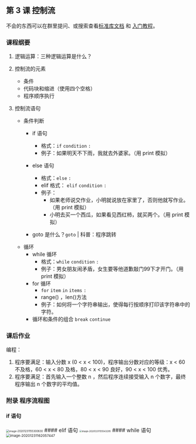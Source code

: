## 第 3 课 控制流

不会的东西可以在群里提问、或搜索查看[标准库文档](https://docs.python.org/zh-cn/3/library/index.html) 和 [入门教程](https://docs.python.org/zh-cn/3/tutorial/index.html)。


### 课程纲要

1. 逻辑运算：三种逻辑运算是什么？

2. 控制流的元素
   - 条件
   - 代码块和缩进（使用四个空格）
   - 程序顺序执行
3. 控制流语句
   - 条件判断
      - if 语句
         - 格式：`if` `condition` `:`
         - 例子：如果明天不下雨，我就去外婆家。（用 print 模拟）
      - else 语句 
         - 格式：`else` `:` 
         -  elif 格式： `elif` `condition` `:`
         - 例子：
           - 如果老师说交作业，小明就说放在家里了，否则他就写作业。（用 print 模拟）
           - 小明去买一个西瓜，如果看见西红柿，就买两个。（用 print 模拟）

      - goto 是什么？`goto`  | 科普：程序跳转
   - 循环
      - while 循环 
         - 格式：`while` `condition` `:` 
         - 例子：男女朋友闹矛盾，女生要等他道歉敲门99下才开门。（用 print 模拟）
      - for 循环 
         - `for` `item` `in` `items` `:`
         -  range() ，len()方法
         - 例子：如何将一个字符串输出，使得每行按顺序打印该字符串中的字符。
      - 循环和条件的组合 `break` `continue`

### 课后作业

编程：

1. 程序要满足：输入分数 x (0 < x < 100)，程序输出分数对应的等级：x < 60 不及格，60 < x < 80 及格，80 < x < 90 良好，90 < x < 100 优秀。
2. 程序要满足：首先输入一个整数 n ，然后程序连续接受输入 n 个数字，最终程序输出 n 个数字的平均值。

### 附录 程序流程图

#### if 语句
<img src="https://gitee.com/xrandx/blog-figurebed/raw/master/img/image-20201231155300630.png" alt="image-20201231155300630" style="zoom: 50%;" />
#### elif 语句 
<img src="https://gitee.com/xrandx/blog-figurebed/raw/master/img/image-20201231155543295.png" alt="image-20201231155543295" style="zoom: 43%;" />
#### while 语句
<img src="https://gitee.com/xrandx/blog-figurebed/raw/master/img/image-20201231162057447.png" alt="image-20201231162057447" style="zoom: 67%;" />

